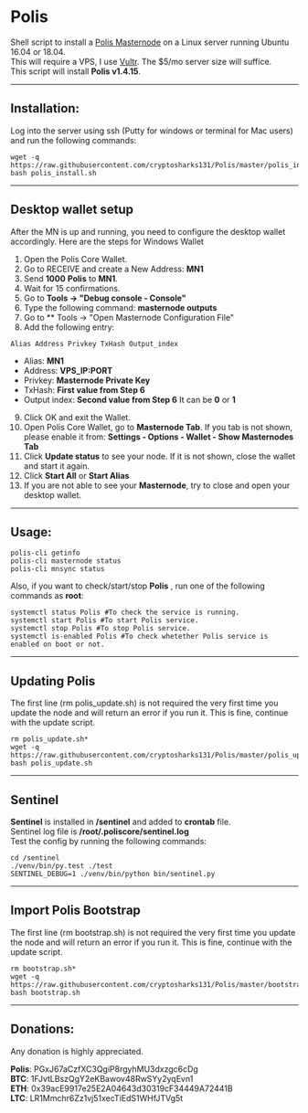 # Polis
Shell script to install a [Polis Masternode](https://polispay.org/) on a Linux server running Ubuntu 16.04 or 18.04.  
This will require a VPS, I use [Vultr](https://www.vultr.com/?ref=7310394).  The $5/mo server size will suffice.  
This script will install **Polis v1.4.15**.
***

## Installation:
Log into the server using ssh (Putty for windows or terminal for Mac users) and run the following commands:
```
wget -q https://raw.githubusercontent.com/cryptosharks131/Polis/master/polis_install.sh
bash polis_install.sh
```
***

## Desktop wallet setup

After the MN is up and running, you need to configure the desktop wallet accordingly. Here are the steps for Windows Wallet
1. Open the Polis Core Wallet.
2. Go to RECEIVE and create a New Address: **MN1**
3. Send **1000** **Polis** to **MN1**.
4. Wait for 15 confirmations.
5. Go to **Tools -> "Debug console - Console"**
6. Type the following command: **masternode outputs**
7. Go to  ** Tools -> "Open Masternode Configuration File"
8. Add the following entry:
```
Alias Address Privkey TxHash Output_index
```
* Alias: **MN1**
* Address: **VPS_IP:PORT**
* Privkey: **Masternode Private Key**
* TxHash: **First value from Step 6** 
* Output index:  **Second value from Step 6** It can be **0** or **1**
9. Click OK and exit the Wallet.
10. Open Polis Core Wallet, go to **Masternode Tab**. If you tab is not shown, please enable it from: **Settings - Options - Wallet - Show Masternodes Tab**
11. Click **Update status** to see your node. If it is not shown, close the wallet and start it again.
10. Click **Start All** or **Start Alias**
11. If you are not able to see your **Masternode**, try to close and open your desktop wallet.
***

## Usage:
```
polis-cli getinfo
polis-cli masternode status
polis-cli mnsync status
```
Also, if you want to check/start/stop **Polis** , run one of the following commands as **root**:
```
systemctl status Polis #To check the service is running.
systemctl start Polis #To start Polis service.
systemctl stop Polis #To stop Polis service.
systemctl is-enabled Polis #To check whetether Polis service is enabled on boot or not.
```
***

## Updating Polis
The first line (rm polis_update.sh) is not required the very first time you update the node and will return an error if you run it.  This is fine, continue with the update script.
```
rm polis_update.sh*
wget -q https://raw.githubusercontent.com/cryptosharks131/Polis/master/polis_update.sh
bash polis_update.sh
```
***

## Sentinel

**Sentinel** is installed in **/sentinel** and added to **crontab** file.  
Sentinel log file is **/root/.poliscore/sentinel.log**  
Test the config by running the following commands:
```
cd /sentinel
./venv/bin/py.test ./test
SENTINEL_DEBUG=1 ./venv/bin/python bin/sentinel.py
```
***

## Import Polis Bootstrap
The first line (rm bootstrap.sh) is not required the very first time you update the node and will return an error if you run it.  This is fine, continue with the update script.
```
rm bootstrap.sh*
wget -q https://raw.githubusercontent.com/cryptosharks131/Polis/master/bootstrap.sh
bash bootstrap.sh
```
***

## Donations:  

Any donation is highly appreciated.  

**Polis**: PGxJ67aCzfXC3QgiP8rgyhMU3dxzgc6cDg  
**BTC**: 1FJvtLBszQgY2eKBawov48RwSYy2yqEvn1  
**ETH**: 0x39acE9917e25E2A04643d30319cF34449A72441B  
**LTC**: LR1Mmchr6Zz1vj51xecTiEdS1WHfJTVg5t
